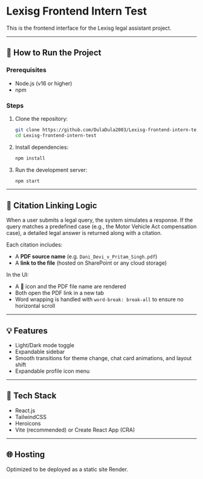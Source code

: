# Lexisg Frontend Intern Test

This is the frontend interface for the Lexisg legal assistant project.

---

## 🚀 How to Run the Project

### Prerequisites
- Node.js (v16 or higher)
- npm

### Steps
1. Clone the repository:
   ```bash
   git clone https://github.com/DulaDula2003/Lexisg-frontend-intern-test.git
   cd Lexisg-frontend-intern-test
   ```

2. Install dependencies:
   ```bash
   npm install
   ```

3. Run the development server:
   ```bash
   npm start
   ```

---

## 📄 Citation Linking Logic

When a user submits a legal query, the system simulates a response. If the query matches a predefined case (e.g., the Motor Vehicle Act compensation case), a detailed legal answer is returned along with a citation.

Each citation includes:
- A **PDF source name** (e.g. `Dani_Devi_v_Pritam_Singh.pdf`)
- A **link to the file** (hosted on SharePoint or any cloud storage)

In the UI:
- A 📄 icon and the PDF file name are rendered
- Both open the PDF link in a new tab
- Word wrapping is handled with `word-break: break-all` to ensure no horizontal scroll

---

## 💡 Features
- Light/Dark mode toggle
- Expandable sidebar
- Smooth transitions for theme change, chat card animations, and layout shift
- Expandable profile icon menu

---

## 📁 Tech Stack
- React.js
- TailwindCSS
- Heroicons
- Vite (recommended) or Create React App (CRA)

---

## 🌐 Hosting
Optimized to be deployed as a static site Render.
